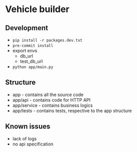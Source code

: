 # Vehicle builder

## Development

- `pip install -r packages.dev.txt`
- `pre-commit install`
- export envs
  - db_url
  - test_db_url
- `python app/main.py`

## Structure

- app - contains all the source code
- app/api - contains code for HTTP API
- app/service - contains business logics
- app/tests - contains tests, respective to the app structure

## Known issues

- lack of logs
- no api specification
